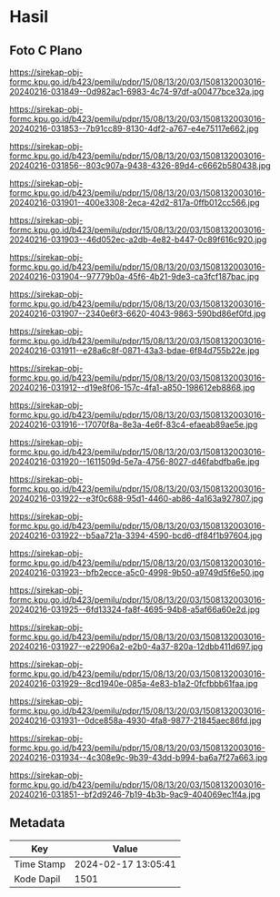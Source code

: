 # Hasil

## Foto C Plano

https://sirekap-obj-formc.kpu.go.id/b423/pemilu/pdpr/15/08/13/20/03/1508132003016-20240216-031849--0d982ac1-6983-4c74-97df-a00477bce32a.jpg

https://sirekap-obj-formc.kpu.go.id/b423/pemilu/pdpr/15/08/13/20/03/1508132003016-20240216-031853--7b91cc89-8130-4df2-a767-e4e75117e662.jpg

https://sirekap-obj-formc.kpu.go.id/b423/pemilu/pdpr/15/08/13/20/03/1508132003016-20240216-031856--803c907a-9438-4326-89d4-c6662b580438.jpg

https://sirekap-obj-formc.kpu.go.id/b423/pemilu/pdpr/15/08/13/20/03/1508132003016-20240216-031901--400e3308-2eca-42d2-817a-0ffb012cc566.jpg

https://sirekap-obj-formc.kpu.go.id/b423/pemilu/pdpr/15/08/13/20/03/1508132003016-20240216-031903--46d052ec-a2db-4e82-b447-0c89f616c920.jpg

https://sirekap-obj-formc.kpu.go.id/b423/pemilu/pdpr/15/08/13/20/03/1508132003016-20240216-031904--97779b0a-45f6-4b21-9de3-ca3fcf187bac.jpg

https://sirekap-obj-formc.kpu.go.id/b423/pemilu/pdpr/15/08/13/20/03/1508132003016-20240216-031907--2340e6f3-6620-4043-9863-590bd86ef0fd.jpg

https://sirekap-obj-formc.kpu.go.id/b423/pemilu/pdpr/15/08/13/20/03/1508132003016-20240216-031911--e28a6c8f-0871-43a3-bdae-6f84d755b22e.jpg

https://sirekap-obj-formc.kpu.go.id/b423/pemilu/pdpr/15/08/13/20/03/1508132003016-20240216-031912--d19e8f06-157c-4fa1-a850-198612eb8868.jpg

https://sirekap-obj-formc.kpu.go.id/b423/pemilu/pdpr/15/08/13/20/03/1508132003016-20240216-031916--17070f8a-8e3a-4e6f-83c4-efaeab89ae5e.jpg

https://sirekap-obj-formc.kpu.go.id/b423/pemilu/pdpr/15/08/13/20/03/1508132003016-20240216-031920--1611509d-5e7a-4756-8027-d46fabdfba6e.jpg

https://sirekap-obj-formc.kpu.go.id/b423/pemilu/pdpr/15/08/13/20/03/1508132003016-20240216-031922--e3f0c688-95d1-4460-ab86-4a163a927807.jpg

https://sirekap-obj-formc.kpu.go.id/b423/pemilu/pdpr/15/08/13/20/03/1508132003016-20240216-031922--b5aa721a-3394-4590-bcd6-df84f1b97604.jpg

https://sirekap-obj-formc.kpu.go.id/b423/pemilu/pdpr/15/08/13/20/03/1508132003016-20240216-031923--bfb2ecce-a5c0-4998-9b50-a9749d5f6e50.jpg

https://sirekap-obj-formc.kpu.go.id/b423/pemilu/pdpr/15/08/13/20/03/1508132003016-20240216-031925--6fd13324-fa8f-4695-94b8-a5af66a60e2d.jpg

https://sirekap-obj-formc.kpu.go.id/b423/pemilu/pdpr/15/08/13/20/03/1508132003016-20240216-031927--e22906a2-e2b0-4a37-820a-12dbb411d697.jpg

https://sirekap-obj-formc.kpu.go.id/b423/pemilu/pdpr/15/08/13/20/03/1508132003016-20240216-031929--8cd1940e-085a-4e83-b1a2-0fcfbbb61faa.jpg

https://sirekap-obj-formc.kpu.go.id/b423/pemilu/pdpr/15/08/13/20/03/1508132003016-20240216-031931--0dce858a-4930-4fa8-9877-21845aec86fd.jpg

https://sirekap-obj-formc.kpu.go.id/b423/pemilu/pdpr/15/08/13/20/03/1508132003016-20240216-031934--4c308e9c-9b39-43dd-b994-ba6a7f27a663.jpg

https://sirekap-obj-formc.kpu.go.id/b423/pemilu/pdpr/15/08/13/20/03/1508132003016-20240216-031851--bf2d9246-7b19-4b3b-9ac9-404069ec1f4a.jpg


## Metadata

| Key        | Value               |
| ---------- | ------------------- |
| Time Stamp | 2024-02-17 13:05:41 |
| Kode Dapil | 1501                |



